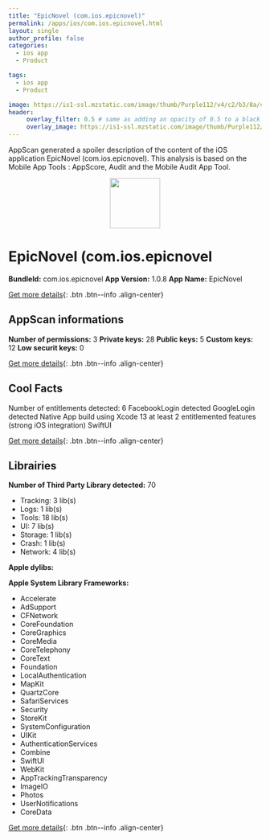 ```yaml
---
title: "EpicNovel (com.ios.epicnovel)"
permalink: /apps/ios/com.ios.epicnovel.html
layout: single
author_profile: false
categories: 
  - ios app 
  - Product 

tags: 
  - ios app 
  - Product 

image: https://is1-ssl.mzstatic.com/image/thumb/Purple112/v4/c2/b3/8a/c2b38a2d-ce2b-d8f3-ae78-acbbb2712ea5/AppIcon-0-1x_U007emarketing-0-7-0-85-220.png/512x512bb.jpg
header: 
     overlay_filter: 0.5 # same as adding an opacity of 0.5 to a black background
     overlay_image: https://is1-ssl.mzstatic.com/image/thumb/Purple112/v4/c2/b3/8a/c2b38a2d-ce2b-d8f3-ae78-acbbb2712ea5/AppIcon-0-1x_U007emarketing-0-7-0-85-220.png/512x512bb.jpg
---
```

AppScan generated a spoiler description of the content of the iOS application EpicNovel (com.ios.epicnovel). This analysis is based on the Mobile App Tools : AppScore, Audit and the Mobile Audit App Tool.

  
  
<div style="text-align: center;"><img src="https://is1-ssl.mzstatic.com/image/thumb/Purple112/v4/c2/b3/8a/c2b38a2d-ce2b-d8f3-ae78-acbbb2712ea5/AppIcon-0-1x_U007emarketing-0-7-0-85-220.png/512x512bb.jpg" width="100" height="100"></div>  
  
# EpicNovel (com.ios.epicnovel

**BundleId:** com.ios.epicnovel
**App Version:** 1.0.8
**App Name:** EpicNovel


[Get more details](/pricing.html){: .btn .btn--info .align-center}  
  
## AppScan informations 

**Number of permissions:** 3
**Private keys:** 28
**Public keys:** 5
**Custom keys:** 12
**Low securit keys:** 0
  
[Get more details](/pricing.html){: .btn .btn--info .align-center}

## Cool Facts

Number of entitlements detected: 6
FacebookLogin detected
GoogleLogin detected
Native App
build using Xcode 13
at least 2 entitlemented features (strong iOS integration)
SwiftUI
  
[Get more details](/pricing.html){: .btn .btn--info .align-center}

## Librairies 
**Number of Third Party Library detected:** 70
- Tracking: 3 lib(s)
- Logs: 1 lib(s)
- Tools: 18 lib(s)
- UI: 7 lib(s)
- Storage: 1 lib(s)
- Crash: 1 lib(s)
- Network: 4 lib(s)

**Apple dylibs:**


**Apple System Library Frameworks:**
- Accelerate
- AdSupport
- CFNetwork
- CoreFoundation
- CoreGraphics
- CoreMedia
- CoreTelephony
- CoreText
- Foundation
- LocalAuthentication
- MapKit
- QuartzCore
- SafariServices
- Security
- StoreKit
- SystemConfiguration
- UIKit
- AuthenticationServices
- Combine
- SwiftUI
- WebKit
- AppTrackingTransparency
- ImageIO
- Photos
- UserNotifications
- CoreData


  
[Get more details](/pricing.html){: .btn .btn--info .align-center}

